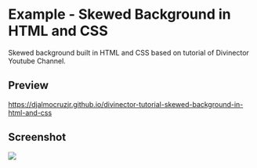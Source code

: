 <h1>Example - Skewed Background in HTML and CSS</h1>
<p>Skewed background built in HTML and CSS based on tutorial of Divinector Youtube Channel.</p>

<h2>Preview</h2>
<a href="https://djalmocruzjr.github.io/divinector-tutorial-skewed-background-in-html-and-css/" target="_blank">https://djalmocruzjr.github.io/divinector-tutorial-skewed-background-in-html-and-css</a>



<h2>Screenshot</h2>
<img src="https://raw.githubusercontent.com/DjalmoCruzJr/divinector-tutorial-skewed-background-in-html-and-css/master/screenshot/screenshot.png">

